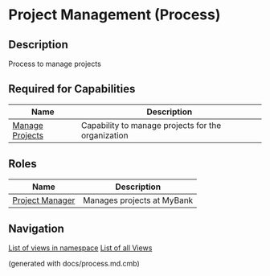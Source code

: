 # Project Management (Process)
## Description
Process to manage projects


## Required for Capabilities
| Name | Description |
|---|---|
| [Manage Projects](../../mybank/project-management/manage-projects.md) | Capability to manage projects for the organization |

## Roles
| Name | Description |
|---|---|
| [Project Manager](../../mybank/project-management/project-manager.md) | Manages projects at MyBank |


## Navigation
[List of views in namespace](./views-in-namespace.md)
[List of all Views](../../views.md)

(generated with docs/process.md.cmb)
